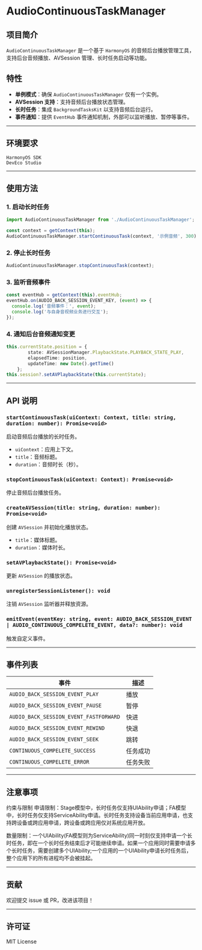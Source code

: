 # AudioContinuousTaskManager

## 项目简介
`AudioContinuousTaskManager` 是一个基于 `HarmonyOS` 的音频后台播放管理工具，支持后台音频播放、AVSession 管理、长时任务启动等功能。

## 特性
- **单例模式**：确保 `AudioContinuousTaskManager` 仅有一个实例。
- **AVSession 支持**：支持音频后台播放状态管理。
- **长时任务**：集成 `BackgroundTasksKit` 以支持音频后台运行。
- **事件通知**：提供 `EventHub` 事件通知机制，外部可以监听播放、暂停等事件。

---

## 环境要求

```
HarmonyOS SDK
DevEco Studio
```

---

## 使用方法

### 1. 启动长时任务
```typescript
import AudioContinuousTaskManager from './AudioContinuousTaskManager';

const context = getContext(this);
AudioContinuousTaskManager.startContinuousTask(context, '示例音频', 300);
```

### 2. 停止长时任务
```typescript
AudioContinuousTaskManager.stopContinuousTask(context);
```

### 3. 监听音频事件
```typescript
const eventHub = getContext(this).eventHub;
eventHub.on(AUDIO_BACK_SESSION_EVENT_KEY, (event) => {
  console.log('音频事件：', event);
  console.log('与自身音视频业务进行交互');
});
```
### 4. 通知后台音频通知变更
``` typescript
this.currentState.position = {
        state: AVSessionManager.PlaybackState.PLAYBACK_STATE_PLAY,
        elapsedTime: position,
        updateTime: new Date().getTime()
    };
this.session?.setAVPlaybackState(this.currentState);
```

---

## API 说明

### `startContinuousTask(uiContext: Context, title: string, duration: number): Promise<void>`
启动音频后台播放的长时任务。
- `uiContext`：应用上下文。
- `title`：音频标题。
- `duration`：音频时长（秒）。

### `stopContinuousTask(uiContext: Context): Promise<void>`
停止音频后台播放任务。

### `createAVSession(title: string, duration: number): Promise<void>`
创建 `AVSession` 并初始化播放状态。
- `title`：媒体标题。
- `duration`：媒体时长。

### `setAVPlaybackState(): Promise<void>`
更新 `AVSession` 的播放状态。

### `unregisterSessionListener(): void`
注销 `AVSession` 监听器并释放资源。

### `emitEvent(eventKey: string, event: AUDIO_BACK_SESSION_EVENT | AUDIO_CONTINUOUS_COMPELETE_EVENT, data?: number): void`
触发自定义事件。

---

## 事件列表

| 事件 | 描述 |
|------|------|
| `AUDIO_BACK_SESSION_EVENT_PLAY` | 播放 |
| `AUDIO_BACK_SESSION_EVENT_PAUSE` | 暂停 |
| `AUDIO_BACK_SESSION_EVENT_FASTFORWARD` | 快进 |
| `AUDIO_BACK_SESSION_EVENT_REWIND` | 快退 |
| `AUDIO_BACK_SESSION_EVENT_SEEK` | 跳转 |
| `CONTINUOUS_COMPELETE_SUCCESS` | 任务成功 |
| `CONTINUOUS_COMPELETE_ERROR` | 任务失败 |

---

## 注意事项
约束与限制
申请限制：Stage模型中，长时任务仅支持UIAbility申请；FA模型中，长时任务仅支持ServiceAbility申请。长时任务支持设备当前应用申请，也支持跨设备或跨应用申请，跨设备或跨应用仅对系统应用开放。

数量限制：一个UIAbility(FA模型则为ServiceAbility)同一时刻仅支持申请一个长时任务，即在一个长时任务结束后才可能继续申请。如果一个应用同时需要申请多个长时任务，需要创建多个UIAbility;一个应用的一个UIAbility申请长时任务后，整个应用下的所有进程均不会被挂起。

---

## 贡献
欢迎提交 issue 或 PR，改进该项目！

---

## 许可证
MIT License
